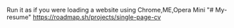 Run it as if you were loading a website using Chrome,ME,Opera Mini 
"# My-resume" 
https://roadmap.sh/projects/single-page-cv
